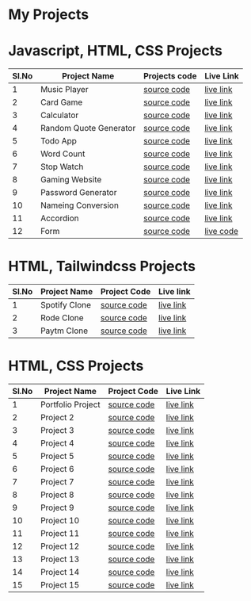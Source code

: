 # My Projects

# Javascript, HTML, CSS Projects

Sl.No  | Project Name | Projects code | Live Link 
-------|--------------|---------------|-----------
  1    | Music Player |[source code](https://github.com/Melto007/jsp1-music-player) | [live link](https://jsp1-music-player.netlify.app/)
  2    | Card Game |[source code](https://github.com/Melto007/jsp2-card-game) | [live link](https://jsp2-card-game.netlify.app/)
  3    | Calculator | [source code](https://github.com/Melto007/jsp3-calculator) | [live link](https://jsp3-calculator.netlify.app/)
  4    | Random Quote Generator | [source code](https://github.com/Melto007/jsp4-random-quote-generator) | [live link](https://jsp4-random-quote-generator.netlify.app/)  
  5    | Todo App | [source code](https://github.com/Melto007/js5-ToDoApp) | [live link](https://js5-todoapp.netlify.app/)
  6    | Word Count | [source code](https://github.com/Melto007/js7-word-count) | [live link](https://js7-word-count.netlify.app/)
  7    | Stop Watch |[source code](https://github.com/Melto007/js6-stop-watch) | [live link](https://js6-stop-watch.netlify.app/)
  8    | Gaming Website | [source code](https://github.com/Melto007/my_gaming_website) | [live link](https://mygamingwebsite.netlify.app/)
  9    | Password Generator | [source code](https://github.com/Melto007/project4-password-generator) | [live link](https://javascript4-password-generator.netlify.app/)
  10   | Nameing Conversion  | [source code](https://github.com/Melto007/Javascript2-Nameing-conversion) | [live link](https://javascript2-naming-conversion.netlify.app/)
  11   | Accordion | [source code](https://github.com/Melto007/Javascript1-Accordion) | [live link](https://javascript1-accordion.netlify.app/)
  12   | Form | [source code](https://github.com/Melto007/js_form) | [live code](https://myjsform.netlify.app/)


# HTML, Tailwindcss Projects

Sl.No | Project Name | Project Code | Live link
------|--------------|--------------|----------
  1   | Spotify Clone | [source code](https://github.com/Melto007/shopify_clone) | [live link](https://myshopifyclone.netlify.app/)
  2   | Rode Clone   | [source code](https://github.com/Melto007/rodeclone) | [live link](https://myrodeclone.netlify.app/)
  3   | Paytm Clone  | [source code](https://github.com/Melto007/paytm_clone) | [live link](https://mypaytmclone1.netlify.app/)

# HTML, CSS Projects

Sl.No | Project Name | Project Code | Live Link
------|--------------|--------------|----------
  1   | Portfolio Project | [source code](https://github.com/Melto007/project-15-portfolio-landing-page) | [live link](https://project-15-porfolio.netlify.app/)
  2   | Project 2 | [source code](https://github.com/Melto007/project9-landing-page) | [live link](https://project9-landing-page.netlify.app/)
  3   | Project 3 | [source code](https://github.com/Melto007/SAAS-business-project13) | [live link](https://saas-business-project13.netlify.app/)
  4   | Project 4 | [source code](https://github.com/Melto007/web-design-project12) | [live link](https://web-design-project12.netlify.app/)
  5   | Project 5 | [source code](https://github.com/Melto007/web-hosting-p11) | [live link](https://web-hosting-p11.netlify.app/)
  6   | Project 6  | [source code](https://github.com/Melto007/project14-photography) | [live link](https://my-live-class-project14.netlify.app/)
  7  | Project 7 | [source code](https://github.com/Melto007/project8-webdesign) | [live link](https://webdesign-project8.netlify.app/)
  8  | Project 8 | [source code](https://github.com/Melto007/class-project-7) | [live link](https://project-7-headphone-products.netlify.app/)
  9  | Project 9 | [source code](https://github.com/Melto007/interior_design_p10) | [live link](https://interiordesignp10.netlify.app/)
  10 | Project 10 | [source code](https://github.com/Melto007/live-class-project3) | [live link](https://live-class-project3.netlify.app/)
  11 | Project 11 | [source code](https://github.com/Melto007/live-class-project4) | [live link](https://live-class-project4.netlify.app/)
  12 | Project 12 | [source code](https://github.com/Melto007/live-class-project2) | [live link](https://live-class-project2.netlify.app/)
  13 | Project 13 | [source code](https://github.com/Melto007/live_class_project_1) | [live link](https://my-live-class-project-1.netlify.app/)
  14 | Project 14 | [source code](https://github.com/Melto007/project5-crypto) | [live link](https://project5-crypto.netlify.app/)
  15 | Project 15 | [source code](https://project5-crypto.netlify.app/) | [live link](https://project6-plants.netlify.app/)